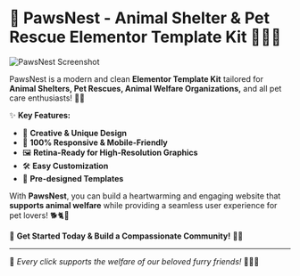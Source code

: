 # 🐾 PawsNest - Animal Shelter & Pet Rescue Elementor Template Kit 🏡🐶🐱  

![PawsNest Screenshot](https://github.com/user-attachments/assets/f9bfa326-d3b2-4ba3-b2b8-d3108a77b3ab)

PawsNest is a modern and clean **Elementor Template Kit** tailored for **Animal Shelters, Pet Rescues, Animal Welfare Organizations,** and all pet care enthusiasts! 🐾💖  

✨ **Key Features:**  
- 🎨 **Creative & Unique Design**  
- 📱 **100% Responsive & Mobile-Friendly**  
- 🖼️ **Retina-Ready for High-Resolution Graphics**  
- 🛠️ **Easy Customization**  
- 📑 **Pre-designed Templates**  

With **PawsNest**, you can build a heartwarming and engaging website that **supports animal welfare** while providing a seamless user experience for pet lovers! 🐕🐈🐾  

🚀 **Get Started Today & Build a Compassionate Community!** 🐾💙  

---  
📌 *Every click supports the welfare of our beloved furry friends!* 🐶🐱💖  
